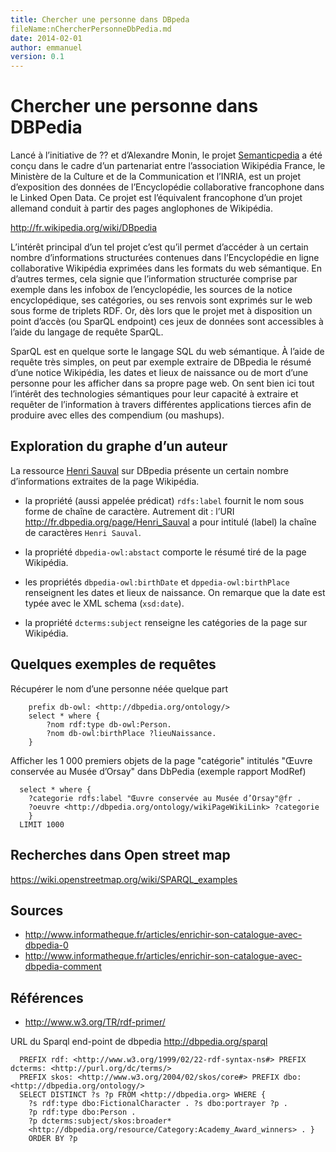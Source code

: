 ```yaml
---
title: Chercher une personne dans DBpeda
fileName:nChercherPersonneDbPedia.md
date: 2014-02-01
author: emmanuel
version: 0.1
---
```


# Chercher une personne dans DBPedia

Lancé à l’initiative de ?? et d’Alexandre Monin, le projet [Semanticpedia](http://www.semanticpedia.org) a été conçu dans le cadre d’un partenariat entre l’association Wikipédia France, le Ministère de la Culture et de la Communication et l’INRIA, est un projet d’exposition des données de l’Encyclopédie collaborative francophone dans le Linked Open Data. Ce projet est l’équivalent francophone d’un projet allemand conduit à partir des pages anglophones de Wikipédia.

http://fr.wikipedia.org/wiki/DBpedia

L’intérêt principal d’un tel projet c’est qu’il permet d’accéder à un certain nombre d’informations structurées contenues dans l’Encyclopédie en ligne collaborative Wikipédia exprimées dans les formats du web sémantique. En d’autres termes, cela signie que l’information structurée comprise par exemple dans les infobox de l’encyclopédie, les sources de la notice encyclopédique, ses catégories, ou ses renvois sont exprimés sur le web sous forme de triplets RDF. Or, dès lors que le projet met à disposition un point d’accès (ou SparQL endpoint) ces jeux de données sont accessibles à l’aide du langage de requête SparQL.

SparQL est en quelque sorte le langage SQL du web sémantique. À l’aide de requête très simples, on peut par exemple extraire de DBpedia le résumé d’une notice Wikipédia, les dates et lieux de naissance ou de mort d’une personne pour les afficher dans sa propre page web. On sent bien ici tout l’intérêt des technologies sémantiques pour leur capacité à extraire et requêter de l’information à travers différentes applications tierces afin de produire avec elles des compendium (ou mashups).


## Exploration du graphe d’un auteur

La ressource [Henri Sauval](http://fr.dbpedia.org/page/Henri_Sauval) sur DBpedia présente un certain nombre d’informations extraites de la page Wikipédia.

- la propriété (aussi appelée prédicat) `rdfs:label` fournit le nom sous forme de chaîne de caractère. Autrement dit : l’URI http://fr.dbpedia.org/page/Henri_Sauval a pour intitulé (label) la chaîne de caractères `Henri Sauval`.

- la propriété `dbpedia-owl:abstact` comporte le résumé tiré de la page Wikipédia.

- les propriétés `dbpedia-owl:birthDate` et `dppedia-owl:birthPlace` renseignent les dates et lieux de naissance. On remarque que la date est typée avec le XML schema (`xsd:date`).

- la propriété `dcterms:subject` renseigne les catégories de la page sur Wikipédia.


## Quelques exemples de requêtes

Récupérer le nom d’une personne néée quelque part

```sparql
    prefix db-owl: <http://dbpedia.org/ontology/>
    select * where {
        ?nom rdf:type db-owl:Person.
        ?nom db-owl:birthPlace ?lieuNaissance.
    }
```

Afficher les 1 000 premiers objets de la page "catégorie" intitulés "Œuvre conservée au Musée d’Orsay" dans DbPedia (exemple rapport ModRef)

```sparql
  select * where {
    ?categorie rdfs:label "Œuvre conservée au Musée d’Orsay"@fr .
    ?oeuvre <http://dbpedia.org/ontology/wikiPageWikiLink> ?categorie
    }
  LIMIT 1000
```

## Recherches dans Open street map

https://wiki.openstreetmap.org/wiki/SPARQL_examples

## Sources

- http://www.informatheque.fr/articles/enrichir-son-catalogue-avec-dbpedia-0
- http://www.informatheque.fr/articles/enrichir-son-catalogue-avec-dbpedia-comment


## Références
- http://www.w3.org/TR/rdf-primer/


URL du Sparql end-point de dbpedia
http://dbpedia.org/sparql

```sparql
  PREFIX rdf: <http://www.w3.org/1999/02/22-rdf-syntax-ns#> PREFIX dcterms: <http://purl.org/dc/terms/>
  PREFIX skos: <http://www.w3.org/2004/02/skos/core#> PREFIX dbo: <http://dbpedia.org/ontology/>
  SELECT DISTINCT ?s ?p FROM <http://dbpedia.org> WHERE {
    ?s rdf:type dbo:FictionalCharacter . ?s dbo:portrayer ?p .
    ?p rdf:type dbo:Person .
    ?p dcterms:subject/skos:broader*
    <http://dbpedia.org/resource/Category:Academy_Award_winners> . }
    ORDER BY ?p
```

